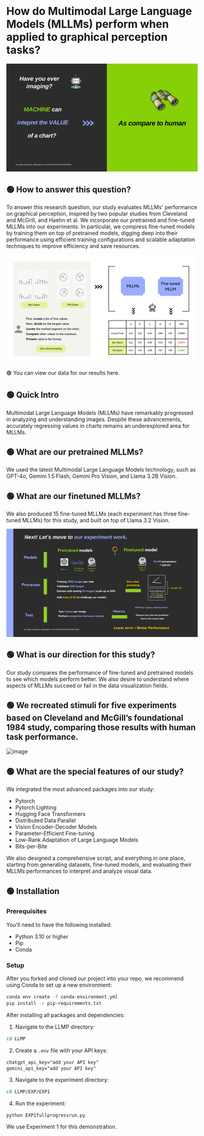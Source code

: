 # How do Multimodal Large Language Models (MLLMs) perform when applied to graphical perception tasks?

![image](https://github.com/raminguyen/LLMP2/blob/main/Our%20Motivation.png)

## 🟢 How to answer this question?
To answer this research question, our study evaluates MLLMs' performance on graphical perception, inspired by two popular studies from Cleveland and McGrill, and Haehn et al. We incorporate our pretrained and fine-tuned MLLMs into our experiments. In particular, we compress fine-tuned models by training them on top of pretrained models, digging deep into their performance using efficient training configurations and scalable adaptation techniques to improve efficiency and save resources.

![image](https://github.com/raminguyen/LLMP2/blob/main/LLMP%20Paper.png)

🟢 You can view our data for our results here.

## 🟢 Quick Intro
Multimodal Large Language Models (MLLMs) have remarkably progressed in analyzing and understanding images. Despite these advancements, accurately regressing values in charts remains an underexplored area for MLLMs.

## 🟢 What are our pretrained MLLMs?
We used the latest Multimodal Large Language Models technology, such as GPT-4o, Gemini 1.5 Flash, Gemini Pro Vision, and Llama 3.2B Vision.

## 🟢 What are our finetuned MLLMs?
We also produced 15 fine-tuned MLLMs (each experiment has three fine-tuned MLLMs) for this study, and built on top of Llama 3.2 Vision.

![image](https://github.com/raminguyen/LLMP2/blob/main/Our%20Work%20%26%20Technology.png)

## 🟢 What is our direction for this study?
Our study compares the performance of fine-tuned and pretrained models to see which models perform better. We also desire to understand where aspects of MLLMs succeed or fail in the data visualization fields.

## 🟢 We recreated stimuli for five experiments based on Cleveland and McGill’s foundational 1984 study, comparing those results with human task performance.

![image]([https://github.com/raminguyen/LLMP2/blob/main/Our%20Motivation.png](https://github.com/raminguyen/LLMP2/blob/main/Demo.png))


## 🟢 What are the special features of our study?
We integrated the most advanced packages into our study:
- Pytorch
- Pytorch Lighting
- Hugging Face Transformers
- Distributed Data Parallel
- Vision Encoder-Decoder Models
- Parameter-Efficient Fine-tuning
- Low-Rank Adaptation of Large Language Models
- Bits-per-Bite

We also designed a comprehensive script, and everything in one place, starting from generating datasets, fine-tuned models, and evaluating their MLLMs performances to interpret and analyze visual data.

## 🟢 Installation

### Prerequisites
You'll need to have the following installed:
- Python 3.10 or higher
- Pip
- Conda

### Setup
After you forked and cloned our project into your repo, we recommend using Conda to set up a new environment:

```bash
conda env create -f conda-environment.yml
pip install -r pip-requirements.txt
```

After installing all packages and dependencies:

1. Navigate to the LLMP directory:
```bash
cd LLMP
```

2. Create a `.env` file with your API keys:
```
chatgpt_api_key="add your API key"
gemini_api_key="add your API key"
```

3. Navigate to the experiment directory:
```bash
cd LLMP/EXP/EXP1
```

4. Run the experiment:
```bash
python EXP1fullprogressrun.py
```

We use Experiment 1 for this demonstration.
